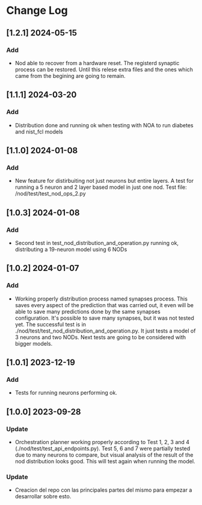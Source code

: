 # Change Log

## [1.2.1] 2024-05-15
### Add
- Nod able to recover from a hardware reset. The registerd synaptic process can be restored. Until this relese extra files and the ones which came from the begining are going to remain. 

## [1.1.1] 2024-03-20
### Add
- Distribution done and running ok when testing with NOA to run diabetes and nist_fcl models

## [1.1.0] 2024-01-08
### Add
- New feature for distirbuiting not just neurons but entire layers. A test for running a 5 neuron and 2 layer based model in just one nod. Test file: /nod/test/test_nod_ops_2.py

## [1.0.3] 2024-01-08
### Add
- Second test in test_nod_distribution_and_operation.py running ok, distributing a 19-neuron model using 6 NODs

## [1.0.2] 2024-01-07
### Add
- Working properly distribution process named synapses process. This saves every aspect of the prediction that was carried out, it even will be able to save many predictions done by the same synapses configuration. It's possible to save many synapses, but it was not tested yet. The successful test is in ./nod/test/test_nod_distribution_and_operation.py. It just tests a model of 3 neurons and two NODs. Next tests are going to be considered with bigger models.

## [1.0.1] 2023-12-19
### Add
- Tests for running neurons performing ok.

## [1.0.0] 2023-09-28
### Update
- Orchestration planner working properly according to Test 1, 2, 3 and 4 (./nod/test/test_api_endpoints.py). Test 5, 6 and 7 were partially tested due to many neurons to compare, but visual analysis of the result of the nod distribution looks good. This will test again when running the model.

### Update
- Creacion del repo con las principales partes del mismo para empezar a desarrollar sobre esto. 

